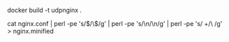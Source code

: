 

docker build -t udpnginx .  

cat nginx.conf  | perl -pe 's/\$/\\\$/g'  | perl -pe 's/\n/\\n/g' | perl -pe 's/ +/\ /g' > nginx.minified



